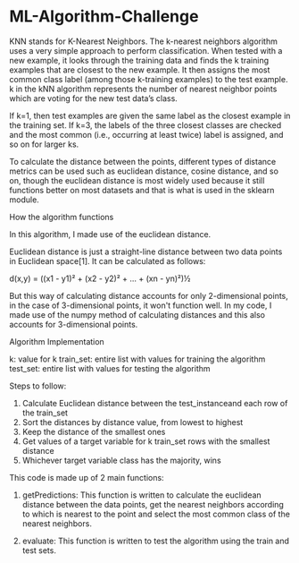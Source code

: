 # ML-Algorithm-Challenge

KNN stands for K-Nearest Neighbors. The k-nearest neighbors algorithm uses a very simple approach to perform classification. When tested with a new example, it looks through the training data and finds the k training examples that are closest to the new example. It then assigns the most common class label (among those k-training examples) to the test example.
k in the kNN algorithm represents the number of nearest neighbor points which are voting for the new test data’s class. 

If k=1, then test examples are given the same label as the closest example in the training set. If k=3, the labels of the three closest classes are checked and the most common (i.e., occurring at least twice) label is assigned, and so on for larger ks.

To calculate the distance between the points, different types of distance metrics can be used such as euclidean distance, cosine distance, and so on, though the euclidean distance is most widely used because it still functions better on most datasets and that is what is used in the sklearn module.

How the algorithm functions

In this algorithm, I made use of the euclidean distance. 

Euclidean distance is just a straight-line distance between two data points in Euclidean space[1]. It can be calculated as follows:

d(x,y) = ((x1 - y1)² + (x2 - y2)² + ... + (xn - yn)²)½

But this way of calculating distance accounts for only 2-dimensional points, in the case of 3-dimensional points, it won't function well. In my code, I made use of the numpy method of calculating distances and this also accounts for 3-dimensional points.

Algorithm Implementation

 k: value for k
train_set: entire list with values for training the algorithm
test_set: entire list with values for testing the algorithm

Steps to follow:

1. Calculate Euclidean distance between the test_instanceand each row of the train_set
2. Sort the distances by distance value, from lowest to highest
3. Keep the distance of the smallest ones
4. Get values of a target variable for k train_set rows with the smallest distance
5. Whichever target variable class has the majority, wins

This code is made up of 2 main functions:

1. getPredictions: This function is written to calculate the euclidean distance between the data points, get the nearest neighbors according to which is nearest to the point and select the most common class of the nearest neighbors.

2. evaluate: This function is written to test the algorithm using the train and test sets.





